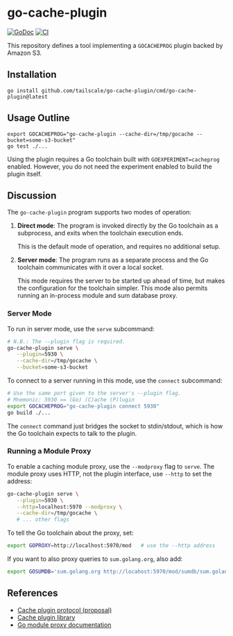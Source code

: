 # go-cache-plugin

[![GoDoc](https://img.shields.io/static/v1?label=godoc&message=reference&color=lightgrey)](https://pkg.go.dev/github.com/tailscale/go-cache-plugin)
[![CI](https://github.com/tailscale/go-cache-plugin/actions/workflows/go-presubmit.yml/badge.svg?event=push&branch=main)](https://github.com/tailscale/go-cache-plugin/actions/workflows/go-presubmit.yml)

This repository defines a tool implementing a `GOCACHEPROG` plugin backed by Amazon S3.

## Installation

```shell
go install github.com/tailscale/go-cache-plugin/cmd/go-cache-plugin@latest
```

## Usage Outline

```shell
export GOCACHEPROG="go-cache-plugin --cache-dir=/tmp/gocache --bucket=some-s3-bucket"
go test ./...
```

Using the plugin requires a Go toolchain built with `GOEXPERIMENT=cacheprog` enabled.
However, you do not need the experiment enabled to build the plugin itself.

## Discussion

The `go-cache-plugin` program supports two modes of operation:

1. **Direct mode**: The program is invoked directly by the Go toolchain as a
   subprocess, and exits when the toolchain execution ends.

   This is the default mode of operation, and requires no additional setup.

2. **Server mode**: The program runs as a separate process and the Go toolchain
   communicates with it over a local socket.

   This mode requires the server to be started up ahead of time, but makes the
   configuration for the toolchain simpler. This mode also permits running an
   in-process module and sum database proxy.

### Server Mode

To run in server mode, use the `serve` subcommand:

```sh
# N.B.: The --plugin flag is required.
go-cache-plugin serve \
   --plugin=5930 \
   --cache-dir=/tmp/gocache \
   --bucket=some-s3-bucket
```

To connect to a server running in this mode, use the `connect` subcommand:

```sh
# Use the same port given to the server's --plugin flag.
# Mnemonic: 5930 == (Go) (C)ache (P)lugin
export GOCACHEPROG="go-cache-plugin connect 5930"
go build ./...
```

The `connect` command just bridges the socket to stdin/stdout, which is how the
Go toolchain expects to talk to the plugin.

### Running a Module Proxy

To enable a caching module proxy, use the `--modproxy` flag to `serve`.  The
module proxy uses HTTP, not the plugin interface, use `--http` to set the address:

```sh
go-cache-plugin serve \
   --plugin=5930 \
   --http=localhost:5970 --modproxy \
   --cache-dir=/tmp/gocache \
   # ... other flags
```

To tell the Go toolchain about the proxy, set:

```sh
export GOPROXY=http://localhost:5970/mod   # use the --http address
```

If you want to also proxy queries to `sum.golang.org`, also add:

```sh
export GOSUMDB='sum.golang.org http://locahost:5970/mod/sumdb/sum.golang.org'
```

## References

- [Cache plugin protocol (proposal)](https://github.com/golang/go/issues/59719)
- [Cache plugin library](https://github.com/creachadair/gocache)
- [Go module proxy documentation](https://proxy.golang.org)
